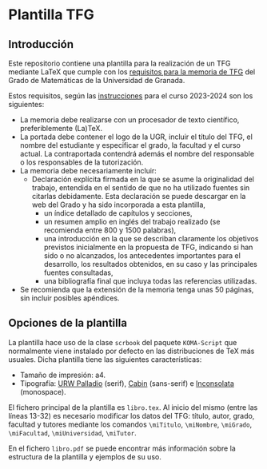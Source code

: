 Plantilla TFG
=============

## Introducción
Este repositorio contiene una plantilla para la realización de un TFG mediante LaTeX que cumple con los [requisitos para la memoria de TFG](https://grados.ugr.es/matematicas/pages/infoacademica/tfg/requisitostfg/!) del Grado de Matemáticas de la Universidad de Granada.

Estos requisitos, según las [instrucciones](https://grados.ugr.es/matematicas/pages/infoacademica/tfg/requisitosTFG) para el curso 2023-2024 son los siguientes:

- La  memoria  debe  realizarse  con  un  procesador  de  texto  científico,  preferiblemente (La)TeX.
- La portada  debe contener  el  logo  de  la UGR,  incluir  el  título del TFG, el nombre del estudiante y especificar el grado, la facultad y el curso actual. La contraportada contendrá además el nombre del responsable o los responsables de la tutorización.
- La memoria debe necesariamente incluir:
  - Declaración explícita firmada en la que se asume la originalidad del trabajo, entendida en el sentido de que no ha utilizado fuentes sin citarlas debidamente. Esta declaración se puede descargar en la web del Grado y ha sido incorporada a esta plantilla,
	- un índice detallado de capítulos y secciones,
	- un resumen amplio en inglés del trabajo realizado (se recomienda entre 800 y 1500 palabras),
	- una introducción en la que se describan claramente los objetivos previstos inicialmente en la propuesta de TFG, indicando si han sido o no alcanzados, los antecedentes importantes para el desarrollo, los resultados obtenidos, en su caso y las principales fuentes consultadas,
	- una bibliografía final que incluya todas las referencias utilizadas.
- Se recomienda que la extensión de la memoria tenga unas 50 páginas, sin incluir posibles apéndices.

## Opciones de la plantilla
La plantilla hace uso de la clase `scrbook` del paquete `KOMA-Script` que normalmente viene instalado por defecto en las distribuciones de TeX más usuales. Dicha plantilla tiene las siguientes características:
- Tamaño de impresión: a4.
- Tipografía: [URW Palladio](http://www.tug.dk/FontCatalogue/urwpalladio/) (serif), [Cabin](http://www.tug.dk/FontCatalogue/cabin/) (sans-serif) e [Inconsolata](http://www.tug.dk/FontCatalogue/inconsolata/) (monospace). 

El fichero principal de la plantilla es `libro.tex`. Al inicio del mismo (entre las líneas 13-32) es necesario modificar los datos del TFG: título, autor, grado, facultad y tutores mediante los comandos `\miTitulo`, `\miNombre`, `\miGrado`, `\miFacultad`, `\miUniversidad`, `\miTutor`.

En el fichero `libro.pdf` se puede encontrar más información sobre la estructura de la plantilla y ejemplos de su uso.
